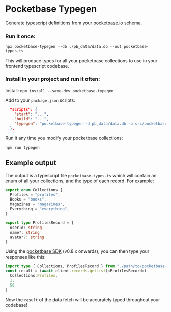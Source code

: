 # Pocketbase Typegen

Generate typescript definitions from your [pocketbase.io](https://pocketbase.io/) schema.

### Run it once:

`npx pocketbase-typegen --db ./pb_data/data.db --out pocketbase-types.ts`

This will produce types for all your pocketbase collections to use in your frontend typescript codebase.

### Install in your project and run it often:

Install: `npm install --save-dev pocketbase-typegen`

Add to your `package.json` scripts:

```json
  "scripts": {
    "start": "...",
    "build": "...",
    "typegen": "pocketbase-typegen -d pb_data/data.db -o src/pocketbase-types.ts"
  },
```

Run it any time you modify your pocketbase collections:

`npm run typegen`

## Example output

The output is a typescript file `pocketbase-types.ts` which will contain an enum of all your collections, and the type of each record. For example:

```typescript
export enum Collections {
  Profiles = "profiles",
  Books = "books",
  Magazines = "magazines",
  Everything = "everything",
}

export type ProfilesRecord = {
  userId: string
  name?: string
  avatar?: string
}
```

Using the [pocketbase SDK](https://github.com/pocketbase/js-sdk) (v0.8.x onwards), you can then type your responses like this:

```typescript
import type { Collections, ProfilesRecord } from "./path/to/pocketbase-types.ts"
const result = (await client.records.getList)<ProfilesRecord>(
  Collections.Profiles,
  1,
  50
)
```

Now the `result` of the data fetch will be accurately typed throughout your codebase!
